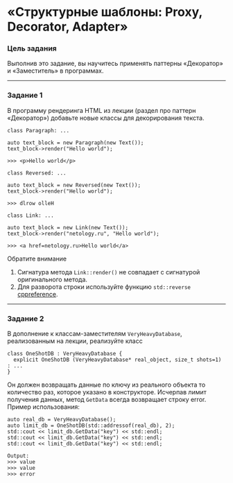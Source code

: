 # «Структурные шаблоны: Proxy, Decorator, Adapter»

### Цель задания

Выполнив это задание, вы научитесь применять паттерны «Декоратор» и «Заместитель» в программах.

-----

### Задание 1

В программу рендеринга HTML из лекции (раздел про паттерн «Декоратор») добавьте новые классы для декорирования текста.
```
class Paragraph: ...

auto text_block = new Paragraph(new Text());
text_block->render("Hello world");

>>> <p>Hello world</p>
```

```
class Reversed: ...

auto text_block = new Reversed(new Text());
text_block->render("Hello world");

>>> dlrow olleH
```

```
class Link: ...

auto text_block = new Link(new Text());
text_block->render("netology.ru", "Hello world");

>>> <a href=netology.ru>Hello world</a>
```

Обратите внимание

1. Сигнатура метода `Link::render()` не совпадает с сигнатурой оригинального метода.
2. Для разворота строки используйте функцию `std::reverse` [cppreference](https://en.cppreference.com/w/cpp/algorithm/reverse).

------

### Задание 2

В дополнение к классам-заместителям `VeryHeavyDatabase`, реализованным на лекции, реализуйте класс
```
class OneShotDB : VeryHeavyDatabase {
  explicit OneShotDB (VeryHeavyDatabase* real_object, size_t shots=1) : ...
}
```
Он должен возвращать данные по ключу из реального объекта то количество раз, которое указано в конструкторе.
Исчерпав лимит получения данных, метод `GetData` всегда возвращает строку error.
Пример использования:
```
auto real_db = VeryHeavyDatabase();
auto limit_db = OneShotDB(std::addressof(real_db), 2);
std::cout << limit_db.GetData("key") << std::endl;
std::cout << limit_db.GetData("key") << std::endl;
std::cout << limit_db.GetData("key") << std::endl;

Output:
>>> value
>>> value
>>> error
```



